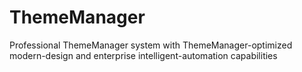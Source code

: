 # ThemeManager
Professional ThemeManager system with ThemeManager-optimized modern-design and enterprise intelligent-automation capabilities
